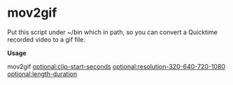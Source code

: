 # mov2gif

Put this script under ~/bin which in path, so you can convert a Quicktime recorded video to a gif file.

**Usage**

mov2gif <mov-file-name-with-mov-extension> <optional:clip-start-seconds> <optional:resolution-320-640-720-1080> <optional:length-duration>
